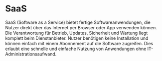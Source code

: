 # SaaS

SaaS (Software as a Service) bietet fertige Softwareanwendungen, die Nutzer direkt über das Internet per Browser oder App verwenden können. Die Verantwortung für Betrieb, Updates, Sicherheit und Wartung liegt komplett beim Dienstanbieter. Nutzer benötigen keine Installation und können einfach mit einem Abonnement auf die Software zugreifen. Dies erlaubt eine schnelle und einfache Nutzung von Anwendungen ohne IT-Administrationsaufwand.

